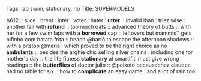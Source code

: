 Tags: lap swim, stationary, rio 
Title: SUPERMODELS
  
∆612 :: slice : brent : inter : voter : hater : **utter** :: invalid iban : triez wise : another fail with **refund** :: too much oats :: advanced theory of butts :: with her for a few swim laps with a **borrowed** cap :: leftovers but mammis™ gets bifinho com batata frita :: beach @bartô to escape the afternoon shadows :: with a pitstop @maria : which proved to be the right choice as no **ambulants** :: besides the arghie chic selling silver chains : including one for mother's day :: the life fitness **stationary** at smartifiti must give wrong readings :: the **butterflies** of doctor julio :: @peixoto becausechez claudee had no table for six :: how to **complicate** an easy game : and a lot of rain too 
